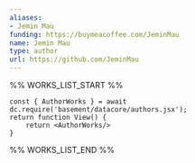 ```yaml
---
aliases:
- Jemin Mau
funding: https://buymeacoffee.com/JeminMau
name: Jemin Mau
type: author
url: https://github.com/JeminMau
---
```



%% WORKS_LIST_START %%

```datacorejsx
const { AuthorWorks } = await dc.require('basement/datacore/authors.jsx');
return function View() {
    return <AuthorWorks/>
}
```
%% WORKS_LIST_END %%